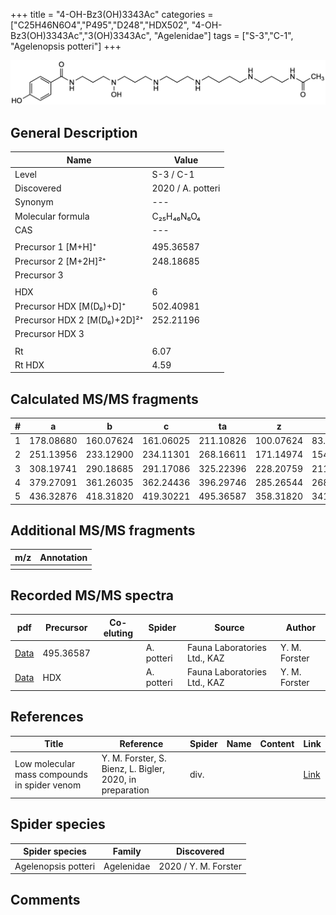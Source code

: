 +++
title = "4-OH-Bz3(OH)3343Ac"
categories = ["C25H46N6O4","P495","D248","HDX502",
"4-OH-Bz3(OH)3343Ac","3(OH)3343Ac",
"Agelenidae"]
tags = ["S-3","C-1",
"Agelenopsis potteri"]
+++

![](/img/4-OH-Bz3(OH)3343Ac.png)

## General Description

| Name                       | Value              |
|----------------------------|--------------------|
| Level                      | S-3 / C-1          |
| Discovered                 | 2020 / A. potteri  |
| Synonym                    | ---                |
| Molecular formula          | C₂₅H₄₆N₆O₄         |
| CAS                        | ---                |
|                            |                    |
| Precursor 1 [M+H]⁺         | 495.36587                   |
| Precursor 2 [M+2H]²⁺       | 248.18685                   |
| Precursor 3                |                    |
|                            |                    |
| HDX                        | 6                   |
| Precursor HDX   [M(D₆)+D]⁺   | 502.40981                   |
| Precursor HDX 2 [M(D₆)+2D]²⁺ | 252.21196                   |
| Precursor HDX 3            |                    |
|                            |                    |
| Rt                         | 6.07                   |
| Rt HDX                     | 4.59                   |

## Calculated MS/MS fragments

| # | a         | b         | c         | ta        | z         | y         | tz        |
|---|-----------|-----------|-----------|-----------|-----------|-----------|-----------|
| 1 | 178.08680 | 160.07624 | 161.06025 | 211.10826 | 100.07624 | 83.04969 | 117.10279 |
| 2 | 251.13956 | 233.12900 | 234.11301 | 268.16611 | 171.14974 | 154.12319 | 188.17629 |
| 3 | 308.19741 | 290.18685 | 291.17086 | 325.22396 | 228.20759 | 211.18104 | 245.23414 |
| 4 | 379.27091 | 361.26035 | 362.24436 | 396.29746 | 285.26544 | 268.23889 | 318.28690 |
| 5 | 436.32876 | 418.31820 | 419.30221 | 495.36587 | 358.31820 | 341.29165 | 375.34475 |

## Additional MS/MS fragments

| m/z | Annotation |
|-----|------------|
|     |            |

## Recorded MS/MS spectra

| pdf                                             | Precursor | Co-eluting | Spider      | Source                       | Author        |
|-------------------------------------------------|-----------|------------|-------------|------------------------------|---------------|
| [Data](/pdf/A-potteri/495_4-OH-Bz3(OH)3343Ac_Ap.pdf) | 495.36587 |           | A. potteri | Fauna Laboratories Ltd., KAZ | Y. M. Forster |
| [Data](/pdf/A-potteri/495_4-OH-Bz3(OH)3343Ac_Ap_HDX.pdf) | HDX |           | A. potteri | Fauna Laboratories Ltd., KAZ | Y. M. Forster |


## References

| Title | Reference | Spider | Name | Content | Link |
|-------|-----------|--------|------|---------|------|
| Low molecular mass compounds in spider venom      | Y. M. Forster, S. Bienz, L. Bigler, 2020, in preparation          | div.       |   |   | [Link](unknown) |

## Spider species

| Spider species     | Family     | Discovered           |
|--------------------|------------|----------------------|
| Agelenopsis potteri | Agelenidae | 2020 / Y. M. Forster |


## Comments